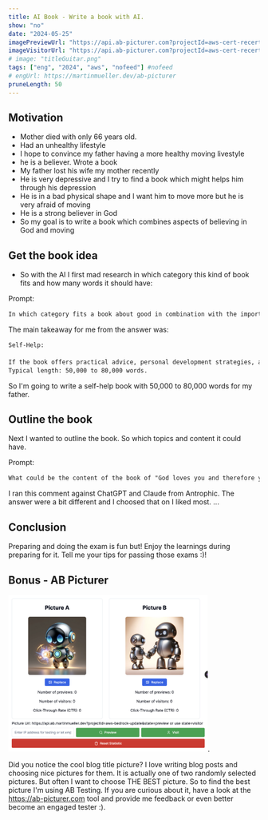 ```yaml
---
title: AI Book - Write a book with AI.
show: "no"
date: "2024-05-25"
imagePreviewUrl: "https://api.ab-picturer.com?projectId=aws-cert-recert&state=preview"
imageVisitorUrl: "https://api.ab-picturer.com?projectId=aws-cert-recert&state=visitor"
# image: "titleGuitar.png"
tags: ["eng", "2024", "aws", "nofeed"] #nofeed
# engUrl: https://martinmueller.dev/ab-picturer
pruneLength: 50
---
```



## Motivation

* Mother died with only 66 years old. 
* Had an unhealthy lifestyle
* I hope to convince my father having a more healthy moving livestyle
* he is a believer. Wrote a book
* My father lost his wife my mother recently
* He is very depressive and I try to find a book which might helps him through his depression
* He is in a bad physical shape and I want him to move more but he is very afraid of moving
* He is a strong believer in God
* So my goal is to write a book which combines aspects of believing in God and moving

## Get the book idea

* So with the AI I first mad research in which category this kind of book fits and how many words it should have:

Prompt:

```txt
In which category fits a book about good in combination with the importance of moving and how many words it should have.
```

The main takeaway for me from the answer was:

```txt
Self-Help:

If the book offers practical advice, personal development strategies, and motivational content related to the benefits of movement for physical and mental well-being.
Typical length: 50,000 to 80,000 words.
```

So I'm going to write a self-help book with 50,000 to 80,000 words for my father. 

## Outline the book

Next I wanted to outline the book. So which topics and content it could have.

Prompt:

```txt
What could be the content of the book of "God loves you and therefore you should love yourself and get moving" ?
```

I ran this comment against ChatGPT and Claude from Antrophic. The answer were a bit different and I choosed that on I liked most.
...


## Conclusion

Preparing and doing the exam is fun but! Enjoy the learnings during preparing for it. Tell me your tips for passing those exams :)!

## Bonus - AB Picturer

<img src="https://github.com/mmuller88/mmblog/raw/master/content/aws-bedrock-update/ab-picturer.png" alt="drawing" width="400"/>.

Did you notice the cool blog title picture? I love writing blog posts and choosing nice pictures for them. It is actually one of two randomly selected pictures. But often I want to choose THE BEST picture. So to find the best picture I'm using AB Testing. If you are curious about it, have a look at the <https://ab-picturer.com> tool and provide me feedback or even better become an engaged tester :).
